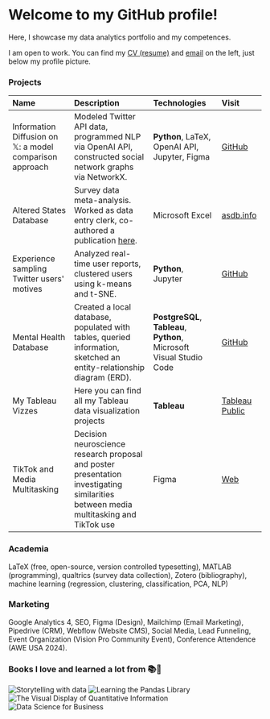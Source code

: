 # Welcome to my GitHub profile!
Here, I showcase my data analytics portfolio and my competences.

I am open to work. You can find my <a href="https://ekinderdiyok.github.io/cv" target="_blank">CV (resume)</a> and [email](mailto:ekin.derdiyok@icloud.com) on the left, just below my profile picture.

### Projects
| Name | Description | Technologies | Visit |
| :--- | :---------- | :----------- | :---- |
| Information Diffusion on 𝕏: a model comparison approach | Modeled Twitter API data, programmed NLP via OpenAI API, constructed social network graphs via NetworkX. | **Python**, LaTeX, OpenAI API, Jupyter, Figma | [GitHub](https://github.com/ekinderdiyok/information-diffusion-on-twitter) |
| Altered States Database | Survey data meta-analysis. Worked as data entry clerk, co-authored a publication [here](https://www.nature.com/articles/s41597-022-01822-4). | Microsoft Excel | [asdb.info](https://asdb.info) |
| Experience sampling Twitter users' motives | Analyzed real-time user reports, clustered users using k-means and t-SNE. | **Python**, Jupyter  | [GitHub](https://github.com/ekinderdiyok/experience-sampling-on-twitter) |
| Mental Health Database | Created a local database, populated with tables, queried information, sketched an entity-relationship diagram (ERD). | **PostgreSQL**, **Tableau**, **Python**, Microsoft Visual Studio Code | [GitHub](https://github.com/ekinderdiyok/mental-health-database) |
| My Tableau Vizzes | Here you can find all my Tableau data visualization projects | **Tableau** | [Tableau Public](https://public.tableau.com/app/profile/ekinderdiyok) |
| TikTok and Media Multitasking | Decision neuroscience research proposal and poster presentation investigating similarities between media multitasking and TikTok use | Figma | [Web](https://ekinderdiyok.github.io/tiktok-and-media-multitasking/) |

### Academia
LaTeX (free, open-source, version controlled typesetting), MATLAB (programming), qualtrics (survey data collection), Zotero (bibliography), machine learning (regression, clustering, classification, PCA, NLP)

### Marketing
Google Analytics 4, SEO, Figma (Design), Mailchimp (Email Marketing), Pipedrive (CRM), Webflow (Website CMS), Social Media, Lead Funneling, Event Organization (Vision Pro Community Event), Conference Attendence (AWE USA 2024).

### Books I love and learned a lot from 📚🐛
![Storytelling with data](https://drive.google.com/thumbnail?id=12Awyy36mNOVRb3FgWeBJSwm4HRPemh37) 
![Learning the Pandas Library](https://drive.google.com/thumbnail?id=12npdlqdtQzBsq6JkuMEzAx_AyVtAfSls) 
![The Visual Display of Quantitative Information](https://drive.google.com/thumbnail?id=1LfDjmb6BPx_9_0obdAk-WDbvKyLCIp-Q) 
![Data Science for Business](https://drive.google.com/thumbnail?id=1mEHbUa0YJf6HMzr5V_cUnXj85LkdI1wk)

